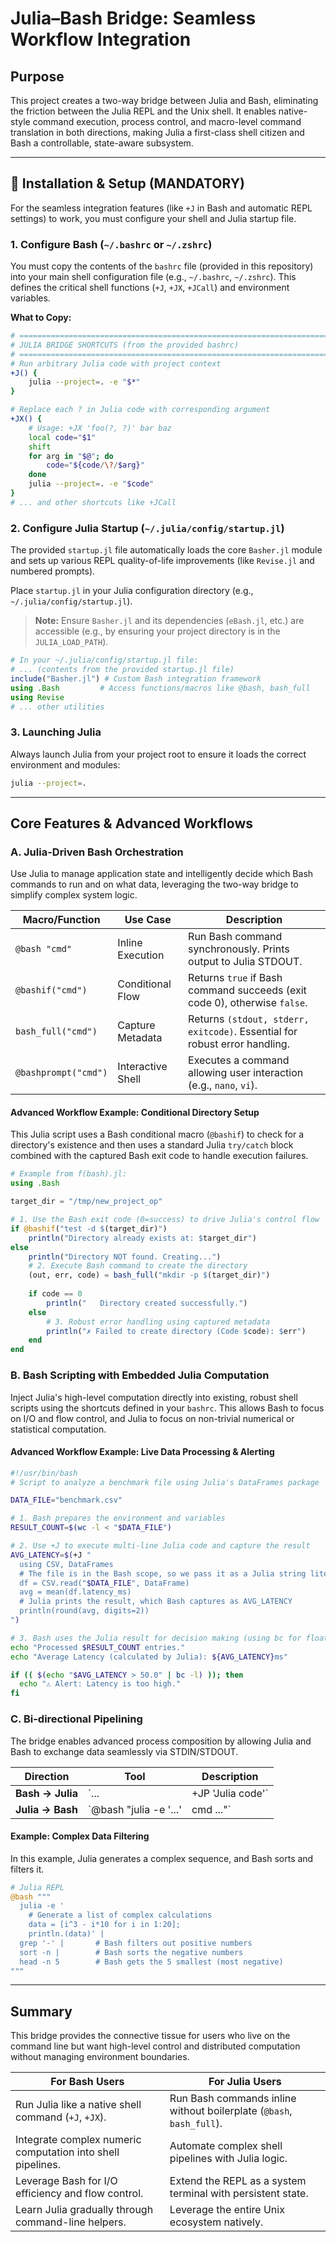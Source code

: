 # Julia–Bash Bridge: Seamless Workflow Integration

## Purpose

This project creates a two-way bridge between Julia and Bash, eliminating the friction between the Julia REPL and the Unix shell. It enables native-style command execution, process control, and macro-level command translation in both directions, making Julia a first-class shell citizen and Bash a controllable, state-aware subsystem.

---

## 🚀 Installation & Setup (MANDATORY)

For the seamless integration features (like `+J` in Bash and automatic REPL settings) to work, you must configure your shell and Julia startup file.

### 1. Configure Bash (`~/.bashrc` or `~/.zshrc`)

You must copy the contents of the `bashrc` file (provided in this repository) into your main shell configuration file (e.g., `~/.bashrc`, `~/.zshrc`). This defines the critical shell functions (`+J`, `+JX`, `+JCall`) and environment variables.

**What to Copy:**
```bash
# =========================================================================
# JULIA BRIDGE SHORTCUTS (from the provided bashrc)
# =========================================================================
# Run arbitrary Julia code with project context
+J() {
    julia --project=. -e "$*"
}

# Replace each ? in Julia code with corresponding argument
+JX() {
    # Usage: +JX 'foo(?, ?)' bar baz
    local code="$1"
    shift
    for arg in "$@"; do
        code="${code/\?/$arg}"
    done
    julia --project=. -e "$code"
}
# ... and other shortcuts like +JCall
```

### 2. Configure Julia Startup (`~/.julia/config/startup.jl`)

The provided `startup.jl` file automatically loads the core `Basher.jl` module and sets up various REPL quality-of-life improvements (like `Revise.jl` and numbered prompts).

Place `startup.jl` in your Julia configuration directory (e.g., `~/.julia/config/startup.jl`).

> **Note:** Ensure `Basher.jl` and its dependencies (`eBash.jl`, etc.) are accessible (e.g., by ensuring your project directory is in the `JULIA_LOAD_PATH`).

```julia
# In your ~/.julia/config/startup.jl file:
# ... (contents from the provided startup.jl file)
include("Basher.jl") # Custom Bash integration framework
using .Bash         # Access functions/macros like @bash, bash_full
using Revise
# ... other utilities
```

### 3. Launching Julia

Always launch Julia from your project root to ensure it loads the correct environment and modules:
```bash
julia --project=.
```

---

## Core Features & Advanced Workflows

### A. Julia-Driven Bash Orchestration

Use Julia to manage application state and intelligently decide which Bash commands to run and on what data, leveraging the two-way bridge to simplify complex system logic.

| Macro/Function     | Use Case            | Description                                                              |
| ------------------ | ------------------- | ------------------------------------------------------------------------ |
| `@bash "cmd"`      | Inline Execution    | Run Bash command synchronously. Prints output to Julia STDOUT.           |
| `@bashif("cmd")`   | Conditional Flow    | Returns `true` if Bash command succeeds (exit code 0), otherwise `false`.  |
| `bash_full("cmd")` | Capture Metadata    | Returns `(stdout, stderr, exitcode)`. Essential for robust error handling. |
| `@bashprompt("cmd")`| Interactive Shell   | Executes a command allowing user interaction (e.g., `nano`, `vi`).       |

#### Advanced Workflow Example: Conditional Directory Setup

This Julia script uses a Bash conditional macro (`@bashif`) to check for a directory's existence and then uses a standard Julia `try/catch` block combined with the captured Bash exit code to handle execution failures.

```julia
# Example from f(bash).jl:
using .Bash

target_dir = "/tmp/new_project_op"

# 1. Use the Bash exit code (0=success) to drive Julia's control flow
if @bashif("test -d $(target_dir)")
    println("Directory already exists at: $target_dir")
else
    println("Directory NOT found. Creating...")
    # 2. Execute Bash command to create the directory
    (out, err, code) = bash_full("mkdir -p $(target_dir)")
    
    if code == 0
        println("   Directory created successfully.")
    else
        # 3. Robust error handling using captured metadata
        println("✗ Failed to create directory (Code $code): $err")
    end
end
```

### B. Bash Scripting with Embedded Julia Computation

Inject Julia's high-level computation directly into existing, robust shell scripts using the shortcuts defined in your `bashrc`. This allows Bash to focus on I/O and flow control, and Julia to focus on non-trivial numerical or statistical computation.

#### Advanced Workflow Example: Live Data Processing & Alerting

```bash
#!/usr/bin/bash
# Script to analyze a benchmark file using Julia's DataFrames package

DATA_FILE="benchmark.csv"

# 1. Bash prepares the environment and variables
RESULT_COUNT=$(wc -l < "$DATA_FILE")

# 2. Use +J to execute multi-line Julia code and capture the result
AVG_LATENCY=$(+J "
  using CSV, DataFrames
  # The file is in the Bash scope, so we pass it as a Julia string literal
  df = CSV.read("$DATA_FILE", DataFrame) 
  avg = mean(df.latency_ms)
  # Julia prints the result, which Bash captures as AVG_LATENCY
  println(round(avg, digits=2))
")

# 3. Bash uses the Julia result for decision making (using bc for float comparison)
echo "Processed $RESULT_COUNT entries."
echo "Average Latency (calculated by Julia): ${AVG_LATENCY}ms"

if (( $(echo "$AVG_LATENCY > 50.0" | bc -l) )); then
  echo "⚠️ Alert: Latency is too high."
fi
```

### C. Bi-directional Pipelining

The bridge enables advanced process composition by allowing Julia and Bash to exchange data seamlessly via STDIN/STDOUT.

| Direction      | Tool                               | Description                               |
| -------------- | ---------------------------------- | ----------------------------------------- |
| **Bash → Julia** | `... | +JP 'Julia code'`            | Pipes Bash `STDOUT` to Julia's `STDIN`.   |
| **Julia → Bash** | `@bash "julia -e '...' | cmd ..."` | Pipes Julia `STDOUT` to a Bash command.   |


#### Example: Complex Data Filtering

In this example, Julia generates a complex sequence, and Bash sorts and filters it.

```julia
# Julia REPL
@bash """
  julia -e '
    # Generate a list of complex calculations
    data = [i^3 - i*10 for i in 1:20]; 
    println.(data)' | 
  grep '-' |       # Bash filters out positive numbers
  sort -n |        # Bash sorts the negative numbers
  head -n 5        # Bash gets the 5 smallest (most negative)
"""
```

---

## Summary

This bridge provides the connective tissue for users who live on the command line but want high-level control and distributed computation without managing environment boundaries.

| For Bash Users                                               | For Julia Users                                                      |
| ------------------------------------------------------------ | -------------------------------------------------------------------- |
| Run Julia like a native shell command (`+J`, `+JX`).         | Run Bash commands inline without boilerplate (`@bash`, `bash_full`).   |
| Integrate complex numeric computation into shell pipelines.  | Automate complex shell pipelines with Julia logic.                   |
| Leverage Bash for I/O efficiency and flow control.           | Extend the REPL as a system terminal with persistent state.          |
| Learn Julia gradually through command-line helpers.          | Leverage the entire Unix ecosystem natively.                         |
